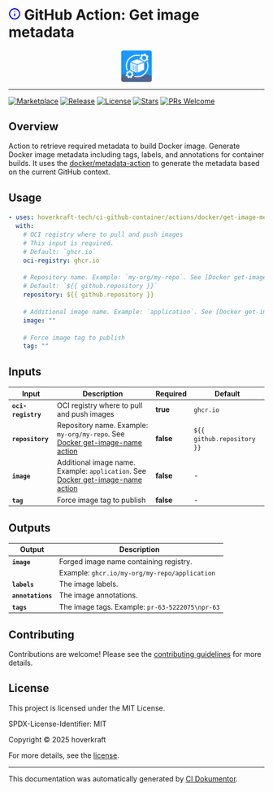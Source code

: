 <!-- header:start -->

# ![Icon](data:image/svg+xml;base64,PHN2ZyB4bWxucz0iaHR0cDovL3d3dy53My5vcmcvMjAwMC9zdmciIHdpZHRoPSIyNCIgaGVpZ2h0PSIyNCIgdmlld0JveD0iMCAwIDI0IDI0IiBmaWxsPSJub25lIiBzdHJva2U9ImN1cnJlbnRDb2xvciIgc3Ryb2tlLXdpZHRoPSIyIiBzdHJva2UtbGluZWNhcD0icm91bmQiIHN0cm9rZS1saW5lam9pbj0icm91bmQiIGNsYXNzPSJmZWF0aGVyIGZlYXRoZXItaW5mbyIgY29sb3I9ImJsdWUiPjxjaXJjbGUgY3g9IjEyIiBjeT0iMTIiIHI9IjEwIj48L2NpcmNsZT48bGluZSB4MT0iMTIiIHkxPSIxNiIgeDI9IjEyIiB5Mj0iMTIiPjwvbGluZT48bGluZSB4MT0iMTIiIHkxPSI4IiB4Mj0iMTIuMDEiIHkyPSI4Ij48L2xpbmU+PC9zdmc+) GitHub Action: Get image metadata

<div align="center">
  <img src="../../../.github/logo.svg" width="60px" align="center" alt="Get image metadata" />
</div>

---

<!-- header:end -->

<!-- badges:start -->

[![Marketplace](https://img.shields.io/badge/Marketplace-get--image--metadata-blue?logo=github-actions)](https://github.com/marketplace/actions/get-image-metadata)
[![Release](https://img.shields.io/github/v/release/hoverkraft-tech/ci-github-container)](https://github.com/hoverkraft-tech/ci-github-container/releases)
[![License](https://img.shields.io/github/license/hoverkraft-tech/ci-github-container)](http://choosealicense.com/licenses/mit/)
[![Stars](https://img.shields.io/github/stars/hoverkraft-tech/ci-github-container?style=social)](https://img.shields.io/github/stars/hoverkraft-tech/ci-github-container?style=social)
[![PRs Welcome](https://img.shields.io/badge/PRs-welcome-brightgreen.svg)](https://github.com/hoverkraft-tech/ci-github-container/blob/main/CONTRIBUTING.md)

<!-- badges:end -->

<!-- overview:start -->

## Overview

Action to retrieve required metadata to build Docker image.
Generate Docker image metadata including tags, labels, and annotations for container builds.
It uses the [docker/metadata-action](https://github.com/docker/metadata-action) to generate the metadata based on the current GitHub context.

<!-- overview:end -->

<!-- usage:start -->

## Usage

```yaml
- uses: hoverkraft-tech/ci-github-container/actions/docker/get-image-metadata@f9e149b6cdfa8443994994f10085691a57b8cf0e # 0.27.1
  with:
    # OCI registry where to pull and push images
    # This input is required.
    # Default: `ghcr.io`
    oci-registry: ghcr.io

    # Repository name. Example: `my-org/my-repo`. See [Docker get-image-name action](../get-image-name/README.md)
    # Default: `${{ github.repository }}`
    repository: ${{ github.repository }}

    # Additional image name. Example: `application`. See [Docker get-image-name action](../get-image-name/README.md)
    image: ""

    # Force image tag to publish
    tag: ""
```

<!-- usage:end -->

<!-- inputs:start -->

## Inputs

| **Input**          | **Description**                                                                                                | **Required** | **Default**                |
| ------------------ | -------------------------------------------------------------------------------------------------------------- | ------------ | -------------------------- |
| **`oci-registry`** | OCI registry where to pull and push images                                                                     | **true**     | `ghcr.io`                  |
| **`repository`**   | Repository name. Example: `my-org/my-repo`. See [Docker get-image-name action](../get-image-name/README.md)    | **false**    | `${{ github.repository }}` |
| **`image`**        | Additional image name. Example: `application`. See [Docker get-image-name action](../get-image-name/README.md) | **false**    | -                          |
| **`tag`**          | Force image tag to publish                                                                                     | **false**    | -                          |

<!-- inputs:end -->

<!-- secrets:start -->
<!-- secrets:end -->

<!-- outputs:start -->

## Outputs

| **Output**        | **Description**                                 |
| ----------------- | ----------------------------------------------- |
| **`image`**       | Forged image name containing registry.          |
|                   | Example: `ghcr.io/my-org/my-repo/application`   |
| **`labels`**      | The image labels.                               |
| **`annotations`** | The image annotations.                          |
| **`tags`**        | The image tags. Example: `pr-63-5222075\npr-63` |

<!-- outputs:end -->

<!-- examples:start -->
<!-- examples:end -->

<!--
// jscpd:ignore-start
-->

<!-- contributing:start -->

## Contributing

Contributions are welcome! Please see the [contributing guidelines](https://github.com/hoverkraft-tech/ci-github-container/blob/main/CONTRIBUTING.md) for more details.

<!-- contributing:end -->

<!-- security:start -->
<!-- security:end -->

<!-- license:start -->

## License

This project is licensed under the MIT License.

SPDX-License-Identifier: MIT

Copyright © 2025 hoverkraft

For more details, see the [license](http://choosealicense.com/licenses/mit/).

<!-- license:end -->

<!-- generated:start -->

---

This documentation was automatically generated by [CI Dokumentor](https://github.com/hoverkraft-tech/ci-dokumentor).

<!-- generated:end -->

<!--
// jscpd:ignore-end
-->
